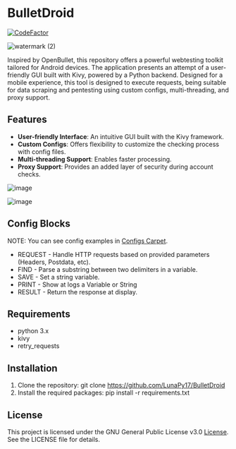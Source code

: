 BulletDroid
=======
[![CodeFactor](https://www.codefactor.io/repository/github/lunapy17/bulletdroid/badge)](https://www.codefactor.io/repository/github/lunapy17/bulletdroid)

![watermark (2)](https://github.com/LunaPy17/BulletDroid/assets/69711934/0d3e1350-5edf-4dd3-b6aa-b02eea41911d)


Inspired by OpenBullet, this repository offers a powerful webtesting toolkit tailored for Android devices. The application presents an attempt of a user-friendly GUI built with Kivy, powered by a Python backend. Designed for a mobile experience, this tool is designed to execute requests, being suitable for data scraping and pentesting using custom configs, multi-threading, and proxy support.

## Features

- **User-friendly Interface**: An intuitive GUI built with the Kivy framework.
- **Custom Configs**: Offers flexibility to customize the checking process with config files.
- **Multi-threading Support**: Enables faster processing.
- **Proxy Support**: Provides an added layer of security during account checks.

![image](https://github.com/LunaPy17/BulletDroid/assets/69711934/eedb332d-4c07-4f4d-9973-8ba39502c9b1)

![image](https://github.com/LunaPy17/BulletDroid/assets/69711934/9cd3aba8-de89-4f10-b73e-06190c5c97a0)

## Config Blocks

NOTE: You can see config examples in [Configs Carpet](https://github.com/LunaPy17/BulletDroid/tree/main/configs).

* REQUEST - Handle HTTP requests based on provided parameters (Headers, Postdata, etc).
* FIND - Parse a substring between two delimiters in a variable.
* SAVE - Set a string variable.
* PRINT - Show at logs a Variable or String
* RESULT - Return the response at display.

## Requirements

* python 3.x
* kivy
* retry_requests

## Installation

1. Clone the repository: git clone https://github.com/LunaPy17/BulletDroid
2. Install the required packages: pip install -r requirements.txt

## License

This project is licensed under the GNU General Public License v3.0 [License](https://github.com/LunaPy17/BulletDroid/blob/main/LICENSE). See the LICENSE file for details.
